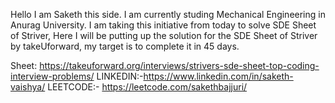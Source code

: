 Hello I am Saketh this side. I am currently studing Mechanical Engineering in Anurag University. I am taking this initiative from today to solve SDE Sheet of Striver, Here I will be putting up the solution for the SDE Sheet of Striver by takeUforward, my target is to complete it in 45 days.

Sheet: https://takeuforward.org/interviews/strivers-sde-sheet-top-coding-interview-problems/
LINKEDIN:-https://www.linkedin.com/in/saketh-vaishya/
LEETCODE:- https://leetcode.com/sakethbajjuri/
